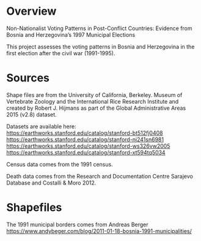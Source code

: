 # Overview

Non-Nationalist Voting Patterns in Post-Conflict Countries: Evidence from Bosnia and Herzegovina’s 1997 Municipal Elections

This project assesses the voting patterns in Bosnia and Herzegovina in the first election after the civil war (1991-1995).

# Sources
Shape files are from the University of California, Berkeley. Museum of Vertebrate Zoology and the International Rice Research Institute and created by Robert J. Hijmans as part of the Global Administrative Areas 2015 (v2.8) dataset.

Datasets are available here:
https://earthworks.stanford.edu/catalog/stanford-bt512fj0408
https://earthworks.stanford.edu/catalog/stanford-nj241sn6981
https://earthworks.stanford.edu/catalog/stanford-ws326vw2005
https://earthworks.stanford.edu/catalog/stanford-xt594tq5034

Census data comes from the 1991 census.

Death data comes from the Research and Documentation Centre Sarajevo Database and Costalli & Moro 2012.


# Shapefiles
The 1991 municipal borders comes from Andreas Berger
https://www.andybeger.com/blog/2011-01-18-bosnia-1991-municipalities/